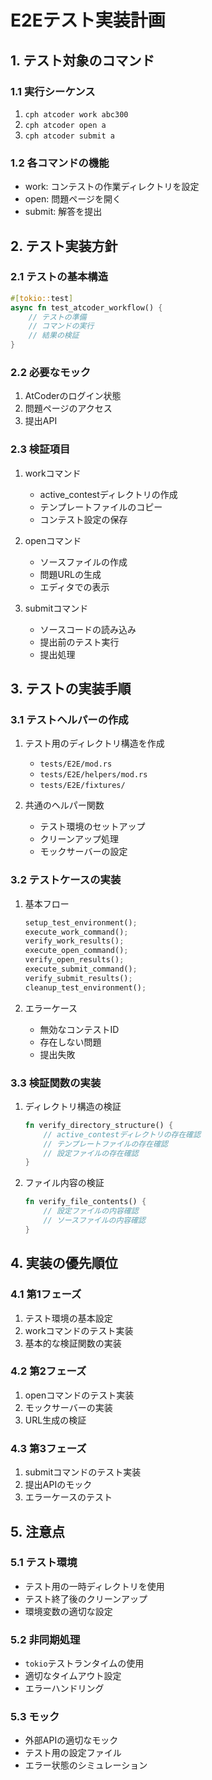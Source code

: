 # E2Eテスト実装計画

## 1. テスト対象のコマンド

### 1.1 実行シーケンス
1. `cph atcoder work abc300`
2. `cph atcoder open a`
3. `cph atcoder submit a`

### 1.2 各コマンドの機能
- work: コンテストの作業ディレクトリを設定
- open: 問題ページを開く
- submit: 解答を提出

## 2. テスト実装方針

### 2.1 テストの基本構造
```rust
#[tokio::test]
async fn test_atcoder_workflow() {
    // テストの準備
    // コマンドの実行
    // 結果の検証
}
```

### 2.2 必要なモック
1. AtCoderのログイン状態
2. 問題ページのアクセス
3. 提出API

### 2.3 検証項目
1. workコマンド
   - active_contestディレクトリの作成
   - テンプレートファイルのコピー
   - コンテスト設定の保存

2. openコマンド
   - ソースファイルの作成
   - 問題URLの生成
   - エディタでの表示

3. submitコマンド
   - ソースコードの読み込み
   - 提出前のテスト実行
   - 提出処理

## 3. テストの実装手順

### 3.1 テストヘルパーの作成
1. テスト用のディレクトリ構造を作成
   - `tests/E2E/mod.rs`
   - `tests/E2E/helpers/mod.rs`
   - `tests/E2E/fixtures/`

2. 共通のヘルパー関数
   - テスト環境のセットアップ
   - クリーンアップ処理
   - モックサーバーの設定

### 3.2 テストケースの実装
1. 基本フロー
   ```rust
   setup_test_environment();
   execute_work_command();
   verify_work_results();
   execute_open_command();
   verify_open_results();
   execute_submit_command();
   verify_submit_results();
   cleanup_test_environment();
   ```

2. エラーケース
   - 無効なコンテストID
   - 存在しない問題
   - 提出失敗

### 3.3 検証関数の実装
1. ディレクトリ構造の検証
   ```rust
   fn verify_directory_structure() {
       // active_contestディレクトリの存在確認
       // テンプレートファイルの存在確認
       // 設定ファイルの存在確認
   }
   ```

2. ファイル内容の検証
   ```rust
   fn verify_file_contents() {
       // 設定ファイルの内容確認
       // ソースファイルの内容確認
   }
   ```

## 4. 実装の優先順位

### 4.1 第1フェーズ
1. テスト環境の基本設定
2. workコマンドのテスト実装
3. 基本的な検証関数の実装

### 4.2 第2フェーズ
1. openコマンドのテスト実装
2. モックサーバーの実装
3. URL生成の検証

### 4.3 第3フェーズ
1. submitコマンドのテスト実装
2. 提出APIのモック
3. エラーケースのテスト

## 5. 注意点

### 5.1 テスト環境
- テスト用の一時ディレクトリを使用
- テスト終了後のクリーンアップ
- 環境変数の適切な設定

### 5.2 非同期処理
- `tokio`テストランタイムの使用
- 適切なタイムアウト設定
- エラーハンドリング

### 5.3 モック
- 外部APIの適切なモック
- テスト用の設定ファイル
- エラー状態のシミュレーション 